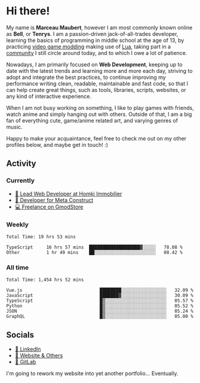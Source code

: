 # Hi there!

My name is **Marceau Maubert**, however I am most commonly known online as **Bell**, or **Tenrys**. I am a passion-driven jack-of-all-trades developer, learning the basics of programming in middle school at the age of 13, by practicing [video game modding](https://garrysmod.com) making use of [Lua](https://lua.org), taking part in a [community](https://metastruct.net) I still circle around today, and to which I owe a lot of patience.

Nowadays, I am primarily focused on **Web Development**, keeping up to date with the latest trends and learning more and more each day, striving to adopt  and integrate the best practices, to continue improving my performance writing clean, readable, maintainable and fast code, so that I can help create great things, such as tools, libraries, scripts, websites, or any kind of interactive experience.

When I am not busy working on something, I like to play games with friends, watch anime and simply hanging out with others. Outside of that, I am a big fan of everything cute, game/anime related art, and varying genres of music.

Happy to make your acquaintance, feel free to check me out on my other profiles below, and maybe get in touch! :)

## Activity

### Currently

- [🏢 Lead Web Developer at Homki Immobilier](https://homki-immobilier.com)
- [🎈 Developer for Meta Construct](https://metastruct.net)
- [💻 Freelance on GmodStore](https://www.gmodstore.com/users/Tenrys)

### Weekly
<!--START_SECTION:wakaWeekly-->

```text
Total Time: 19 hrs 53 mins

TypeScript     16 hrs 57 mins  ███████████████████▓░░░░░   78.08 %
Other          1 hr 49 mins    ██░░░░░░░░░░░░░░░░░░░░░░░   08.42 %
```

<!--END_SECTION:wakaWeekly-->

### All time
<!--START_SECTION:wakaTotal-->

```text
Total Time: 1,454 hrs 52 mins

Vue.js                             ████████░░░░░░░░░░░░░░░░░   32.09 %
JavaScript                         ███████▓░░░░░░░░░░░░░░░░░   30.09 %
TypeScript                         █▒░░░░░░░░░░░░░░░░░░░░░░░   05.57 %
Python                             █▒░░░░░░░░░░░░░░░░░░░░░░░   05.52 %
JSON                               █▒░░░░░░░░░░░░░░░░░░░░░░░   05.24 %
GraphQL                            █▒░░░░░░░░░░░░░░░░░░░░░░░   05.00 %
```

<!--END_SECTION:wakaTotal-->

## Socials

- [👔 LinkedIn](https://www.linkedin.com/in/marceau-maubert)
- [🔗 Website & Others](https://bell.moe)
- [🦊 GitLab](https://gitlab.com/Tenrys)

I'm going to rework my website into yet another portfolio... Eventually.
